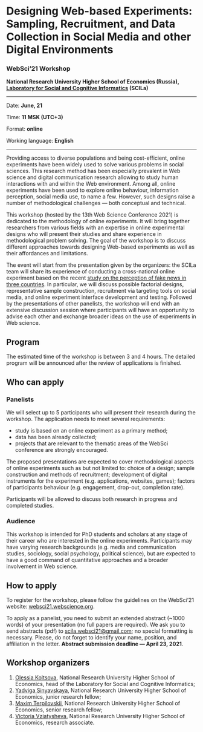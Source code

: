 # Designing Web-based Experiments: Sampling, Recruitment, and Data Collection in Social Media and other Digital Environments

### __WebSci’21 Workshop__

__National Research University Higher School of Economics (Russia),
[Laboratory for Social and Cognitive Informatics](https://scila.hse.ru/en/) (SCILa)__

---

Date: __June, 21__

Time: __11 MSK (UTC+3)__

Format: __online__

Working language: __English__

---

Providing access to diverse populations and being cost-efficient,
online experiments have been widely used to solve various problems
in social sciences. This research method has been especially
prevalent in Web science and digital communication research allowing
to study human interactions with and within the Web environment.
Among all, online experiments have been used to explore online
behaviour, information perception, social media use, to name a few.
However, such designs raise a number of methodological challenges —
both conceptual and technical.

This workshop (hosted by the 13th Web Science Conference 2021) is
dedicated to the methodology of online experiments. It will bring
together researchers from various fields with an expertise in online
experimental designs who will present their studies and share
experience in methodological problem solving. The goal of the
workshop is to discuss different approaches towards designing
Web-based experiments as well as their affordances and limitations.

The event will start from the presentation given by the
organizers: the SCILa team will share its experience of
conducting a cross-national online experiment based on the
recent [study on the perception of fake news in three countries](https://scila.hse.ru/en/fakenews).
In particular, we will discuss possible factorial designs,
representative sample construction, recruitment via targeting
tools on social media, and online experiment interface
development and testing. Followed by the presentations of other
panelists, the workshop will end with an extensive discussion
session where participants will have an opportunity to advise
each other and exchange broader ideas on the use of experiments
in Web science.

## Program

The estimated time of the workshop is between 3 and 4 hours. The
detailed program will be announced after the review of
applications is finished.

## Who can apply

### Panelists

We will select up to 5 participants who will present their
research during the workshop. The application needs to meet
several requirements:

- study is based on an online experiment as a primary method;
- data has been already collected;
- projects that are relevant to the thematic areas of the WebSci conference are strongly encouraged.

The proposed presentations are expected to cover methodological
aspects of online experiments such as but not limited to: choice
of a design; sample construction and methods of recruitment;
development of digital instruments for the experiment (e.g.
applications, websites, games); factors of participants
behaviour (e.g. engagement, drop-out, completion rate).

Participants will be allowed to discuss both research in
progress and completed studies.

### Audience

This workshop is intended for PhD students and scholars at any
stage of their career who are interested in the online
experiments. Participants may have varying research backgrounds
(e.g. media and communication studies, sociology, social
psychology, political science), but are expected to have a good
command of quantitative approaches and a broader involvement in
Web science. 

## How to apply

To register for the workshop, please follow the guidelines on
the WebSci’21 website: [websci21.webscience.org](https://websci21.webscience.org).

To apply as a panelist, you need to submit an extended abstract (~1000 words) of your presentation (no full papers are required). We ask you to send abstracts (pdf) to scila.websci21@gmail.com; no special formatting is necessary. Please, do not forget to identify your name, position, and affiliation in the letter. __Abstract submission deadline &mdash; April 23, 2021__.

## Workshop organizers

1. [Olessia Koltsova](https://www.hse.ru/en/org/persons/202747), National Research University Higher School of Economics, head of the Laboratory for Social and Cognitive Informatics;
2. [Yadviga Sinyavskaya](https://www.hse.ru/org/persons/130071048), National Research University Higher School of Economics, junior research fellow;
3. [Maxim Terpilovskii](https://www.hse.ru/staff/mterpilowski), National Research University Higher School of Economics, senior research fellow;
4. [Victoria Vziatysheva](https://www.hse.ru/org/persons/254307803), National Research University Higher School of Economics, research associate.
